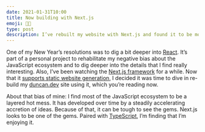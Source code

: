 ```yaml
---
date: 2021-01-31T10:00
title: Now building with Next.js
emoji: 🧑‍🏫
type: post
description: I’ve rebuilt my website with Next.js and found it to be more interesting than I expected. Much more interesting.
---
```


One of my New Year’s resolutions was to dig a bit deeper into [React][rjs]. It’s part of a personal project to rehabilitate my negative bias about the JavaScript ecosystem and to dig deeper into the details that I find really interesting. Also, I’ve been watching the [Next.js framework][nextjs] for a while. Now that it [supports static website generation][next-ssg], I decided it was time to dive in re-build my [duncan.dev][d] site using it, which you’re reading now.

About that bias of mine: I find most of the JavaScript ecosystem to be a layered hot mess. It has developed over time by a steadily accelerating accretion of ideas. Because of that, it can be tough to see the gems. Next.js looks to be one of the gems. Paired with [TypeScript][ts], I’m finding that I’m enjoying it.

[d]: https://duncan.dev
[rjs]: https://reactjs.org
[gjs]: https://www.gatsbyjs.com
[nextjs]: https://nextjs.org
[njs]: https://nodejs.org/en/
[next-ssg]: https://nextjs.org/docs/advanced-features/static-html-export
[ts]: https://www.typescriptlang.org
